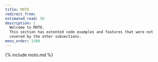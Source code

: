 ```yaml
---
title: MOTO
redirect_from:
estimated_read: 30
description: |
  Welcome to MOTO.
  This section has extented code examples and features that were not
  covered by the other subsections.
menu_order: 1300
---
```


{% include moto.md %}
